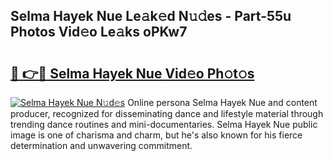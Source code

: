 ## Selma Hayek Nue Le𝚊k𝚎d N𝚞𝚍es - Part-55u Photos Vid𝚎o Le𝚊ks oPKw7

# <h2><a href="http://fb7eosu.evod.top/?m=Selma+Hayek+Nue">🔗 👉🔴 Selma Hayek Nue Vid𝚎o Ph𝚘t𝚘s</a></h2>

[![Selma Hayek Nue N𝚞d𝚎s](https://i.imgur.com/8V9OHl7.gif)](http://fb7eosu.evod.top/?m=Selma+Hayek+Nue)
Online persona Selma Hayek Nue and content producer, recognized for disseminating dance and lifestyle material through trending dance routines and mini-documentaries. Selma Hayek Nue public image is one of charisma and charm, but he's also known for his fierce determination and unwavering commitment. 
